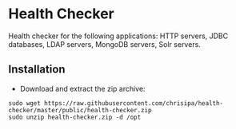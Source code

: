 Health Checker
=======

Health checker for the following applications: HTTP servers, JDBC databases, LDAP servers, MongoDB servers, Solr servers. 

Installation
-------------
* Download and extract the zip archive:
```
sudo wget https://raw.githubusercontent.com/chrisipa/health-checker/master/public/health-checker.zip
sudo unzip health-checker.zip -d /opt
```